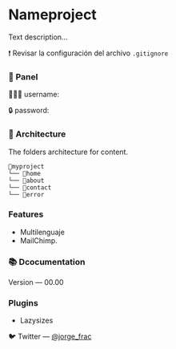 # Nameproject
Text description...

❗️ Revisar la configuración del archivo `.gitignore`

### 🔌 Panel
👨🏻‍🚀 username: 

🔒 password:


### 📁 Architecture
The folders architecture for content.

```
📁myproject
└── 📁home
└── 📁about
└── 📁contact
└── 📁error
```
### Features
- Multilenguaje
- MailChimp.

### 📚 Dcocumentation
Version — 00.00

### Plugins
- Lazysizes

🐦 Twitter — [@jorge_frac](https://twitter.com/jorge_frac)
